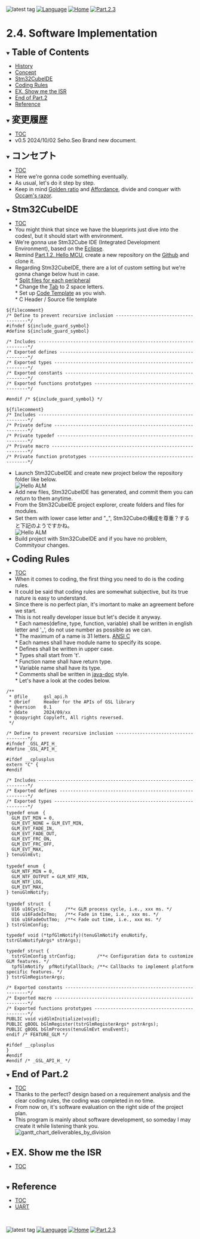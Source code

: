 ![latest tag](https://img.shields.io/github/v/tag/gtuja/CSC_MS.svg?color=brightgreen)
[![Language](https://img.shields.io/badge/Language-%E6%97%A5%E6%9C%AC%E8%AA%9E-brightgreen)](https://github.com/gtuja/CSC_MS/blob/main/Part2/4.SoftwareImplementation.md)
[![Home](https://img.shields.io/badge/Home-Readme-brightgreen)](https://github.com/gtuja/CSC_MS/blob/main/README_en.md)
[![Part.2.3](https://img.shields.io/badge/Prev-Part.2.3-brightgreen)](https://github.com/gtuja/CSC_MS/blob/main/Part2/3.SoftwareDesign_en.md)

# 2.4. Software Implementation

<div id="toc"></div>
<details open>
<summary><font size="5"><b>Table of Contents</b></font></summary>

- [History](#history)
- [Concept](#Concept)
- [Stm32CubeIDE](#Stm32CubeIDE)
- [Coding Rules](#coding_rules)
- [EX. Show me the ISR](#Exercise)
- [End of Part.2](#end_of_part2)
- [Reference](#Reference)

</details>

<div id="history"></div>
<details open>
<summary><font size="5"><b>変更履歴</b></font></summary> 

- [TOC](#toc)
- v0.5 2024/10/02 Seho.Seo Brand new document.

</details>

<div id="Concept"></div>
<details open>
<summary><font size="5"><b>コンセプト</b></font></summary>

- [TOC](#toc)
- Here we're gonna code something eventually.
- As usual, let's do it step by step.
- Keep in mind [Golden ratio](https://en.m.wikipedia.org/wiki/Golden_ratio) and [Affordance](https://en.m.wikipedia.org/wiki/Affordance), divide and conquer with [Occam's razor](https://en.m.wikipedia.org/wiki/Occam%27s_razor). 

</details>

<div id="Stm32CubeIDE"></div>
<details open>
<summary><font size="5"><b>Stm32CubeIDE</b></font></summary>

- [TOC](#toc)
- You might think that since we have the blueprints just dive into the codes!, but it should start with environment.
- We're gonna use Stm32Cube IDE (Integrated Development Environment), based on the [Eclipse](https://www.eclipse.org/).
- Remind [Part.1.2. Hello MCU](https://github.com/gtuja/CSC_MS/blob/main/Part1/2.Hello%20MCU.md), create a new repository on the [Github](https://github.com/) and clone it.
- Regarding Stm32CubeIDE, there are a lot of custom setting but we're gonna change below hust in case.<br>
\* [Split files for each peripheral](https://community.st.com/t5/stm32cubemx-mcus/is-it-possible-to-automatically-separate-the-code-generated-by/td-p/71174)<br>
\* Change the [Tab](https://stackoverflow.com/questions/407929/how-do-i-change-eclipse-to-use-spaces-instead-of-tabs) to 2 space letters.<br>
\* Set up [Code Template](https://help.eclipse.org/latest/index.jsp?topic=%2Forg.eclipse.cdt.doc.user%2Freference%2Fcdt_u_c_code_templates_pref.htm) as you wish.<br>
\* C Header / Source file template <br>
```
${filecomment}
/* Define to prevent recursive inclusion -------------------------------------*/
#ifndef ${include_guard_symbol}
#define ${include_guard_symbol}

/* Includes ------------------------------------------------------------------*/
/* Exported defines ----------------------------------------------------------*/
/* Exported types ------------------------------------------------------------*/
/* Exported constants --------------------------------------------------------*/
/* Exported functions prototypes ---------------------------------------------*/

#endif /* ${include_guard_symbol} */

${filecomment}
/* Includes ------------------------------------------------------------------*/
/* Private define ------------------------------------------------------------*/
/* Private typedef -----------------------------------------------------------*/
/* Private macro -------------------------------------------------------------*/
/* Private function prototypes -----------------------------------------------*/
```
- Launch Stm32CubeIDE and create new project below the repository folder like below.<br>
![Hello ALM](https://github.com/gtuja/CSC_MS/blob/main/Resources/Part2/Part2_HelloALM.png)<br>
- Add new files, Stm32CubeIDE has generated, and commit them you can return to them anytime.
- From the Stm32CubeIDE project explorer, create folders and files for modules.<br>
- Set them with lower case letter and "_", Stm32Cubeの構成を尊重？すると下記のようですかね。<br>
![Hello ALM](https://github.com/gtuja/CSC_MS/blob/main/Resources/Part2/Part2_HelloALM_FolderStructure.png)<br>
- Build project with Stm32CubeIDE and if you have no problem, Commityour changes.

</details>

<div id="coding_rules"></div>
<details open>
<summary><font size="5"><b>Coding Rules</b></font></summary>

- [TOC](#toc)
- When it comes to coding, the first thing you need to do is the coding rules.
- It could be said that coding rules are somewhat subjective, but its true nature is easy to understand.
- Since there is no perfect plan, it's imortant to make an agreement before we start.
- This is not really developer issue but let's decide it anyway.<br>
\* Each names(define, type, function, variable) shall be written in english letter and '_', do not use number as possible as we can.<br>
\* The maximum of a name is 31 letters. [ANSI C](https://ja.wikipedia.org/wiki/ANSI_C)<br>
\* Each names shall have module name to specify its scope.<br>
\* Defines shall be written in upper case.<br>
\* Types shall start from 't'.<br>
\* Function name shall have return type.<br>
\* Variable name shall have its type.<br>
\* Comments shall be written in [java-doc](https://en.wikipedia.org/wiki/Javadoc) style.<br>
\* Let's have a look at the codes below.<br>
```
/**
 * @file      gsl_api.h
 * @brief     Header for the APIs of GSL library
 * @version   0.1
 * @date      2024/09/xx
 * @copyright Copyleft, All rights reversed.
 */

/* Define to prevent recursive inclusion -------------------------------------*/
#ifndef _GSL_API_H_
#define _GSL_API_H_

#ifdef __cplusplus
extern "C" {
#endif

/* Includes ------------------------------------------------------------------*/
/* Exported defines ----------------------------------------------------------*/
/* Exported types ------------------------------------------------------------*/
typedef enum　{
  GLM_EVT_MIN = 0,
  GLM_EVT_NONE = GLM_EVT_MIN,
  GLM_EVT_FADE_IN,
  GLM_EVT_FADE_OUT,
  GLM_EVT_FRC_ON,
  GLM_EVT_FRC_OFF,
  GLM_EVT_MAX,
} tenuGlmEvt;

typedef enum　{
  GLM_NTF_MIN = 0,
  GLM_NTF_OUTPUT = GLM_NTF_MIN,
  GLM_NTF_LOG,
  GLM_EVT_MAX,
} tenuGlmNotify;

typedef struct　{
  U16 u16Cycle;       /**< GLM process cycle, i.e., xxx ms. */
  U16 u16FadeInTmo;   /**< Fade in time, i.e., xxx ms. */
  U16 u16FadeOutTmo;  /**< Fade out time, i.e., xxx ms. */
} tstrGlmConfig;

typedef void (*tpfGlmNotify)(tenuGlmNotify enuNotify, tstrGlmNotifyArgs* strArgs);

typedef struct {
  tstrGlmConfig strConfig;        /**< Configuration data to customize GLM features. */ 
  tpfGlmNotify  pfNotifyCallback; /**< Callbacks to implement platform specific features. */
} tstrGlmRegisterArgs;

/* Exported constants --------------------------------------------------------*/
/* Exported macro ------------------------------------------------------------*/
/* Exported functions prototypes ---------------------------------------------*/
PUBLIC void vidGlmInitialize(void);
PUBLIC gBOOL bGlmRegister(tstrGlmRegisterArgs* pstrArgs);
PUBLIC gBOOL bGlmProcess(tenuGlmEvt enuEvent);
endif /* FEATURE_GLM */

#ifdef __cplusplus
}
#endif
#endif /* _GSL_API_H_ */
```

</details>

<div id="end_of_part2"></div>
<details open>
<summary><font size="5"><b>End of Part.2</b></font></summary>

- [TOC](#toc)
- Thanks to the perfect? design based on a requirement analysis and the clear coding rules, the coding was completed in no time.
- From now on, it's software evaluation on the right side of the project plan.
- This program is mainly about software development, so someday I may create it while listening thank you. <br>
![gantt_chart_deliverables_by_division](https://github.com/gtuja/CSC_MS/blob/main/Resources/Part1/Part1_gantt_chart_deliverables_by_division.png)<br>

</details>
<br>

<div id="Exercise"></div>
<details open>
<summary><font size="5"><b>EX. Show me the ISR</b></font></summary>

- [TOC](#toc)

</details>
<br>

<div id="Reference"></div>
<details open>
<summary><font size="5"><b>Reference</b></font></summary>

- [TOC](#toc)
- [UART](https://qiita.com/numeru55/items/fd61922eeec6be62a22a)

</details>
<br>

![latest tag](https://img.shields.io/github/v/tag/gtuja/CSC_MS.svg?color=brightgreen)
[![Language](https://img.shields.io/badge/Language-%E6%97%A5%E6%9C%AC%E8%AA%9E-brightgreen)](https://github.com/gtuja/CSC_MS/blob/main/Part2/4.SoftwareImplementation.md)
[![Home](https://img.shields.io/badge/Home-Readme-brightgreen)](https://github.com/gtuja/CSC_MS/blob/main/README_en.md)
[![Part.2.3](https://img.shields.io/badge/Prev-Part.2.3-brightgreen)](https://github.com/gtuja/CSC_MS/blob/main/Part2/3.SoftwareDesign_en.md)
